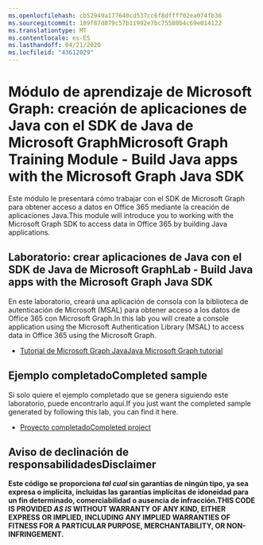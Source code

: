 ```yaml
---
ms.openlocfilehash: cb52949a177640cd537cc6f8dffff02ea074fb36
ms.sourcegitcommit: 189f87d879c57b11992e7bc75580b4c69e014122
ms.translationtype: MT
ms.contentlocale: es-ES
ms.lasthandoff: 04/21/2020
ms.locfileid: "43612029"
---
```

# <a name="microsoft-graph-training-module---build-java-apps-with-the-microsoft-graph-java-sdk"></a><span data-ttu-id="fb111-101">Módulo de aprendizaje de Microsoft Graph: creación de aplicaciones de Java con el SDK de Java de Microsoft Graph</span><span class="sxs-lookup"><span data-stu-id="fb111-101">Microsoft Graph Training Module - Build Java apps with the Microsoft Graph Java SDK</span></span>

<span data-ttu-id="fb111-102">Este módulo le presentará cómo trabajar con el SDK de Microsoft Graph para obtener acceso a datos en Office 365 mediante la creación de aplicaciones Java.</span><span class="sxs-lookup"><span data-stu-id="fb111-102">This module will introduce you to working with the Microsoft Graph SDK to access data in Office 365 by building Java applications.</span></span>

## <a name="lab---build-java-apps-with-the-microsoft-graph-java-sdk"></a><span data-ttu-id="fb111-103">Laboratorio: crear aplicaciones de Java con el SDK de Java de Microsoft Graph</span><span class="sxs-lookup"><span data-stu-id="fb111-103">Lab - Build Java apps with the Microsoft Graph Java SDK</span></span>

<span data-ttu-id="fb111-104">En este laboratorio, creará una aplicación de consola con la biblioteca de autenticación de Microsoft (MSAL) para obtener acceso a los datos de Office 365 con Microsoft Graph.</span><span class="sxs-lookup"><span data-stu-id="fb111-104">In this lab you will create a console application using the Microsoft Authentication Library (MSAL) to access data in Office 365 using the Microsoft Graph.</span></span>

- [<span data-ttu-id="fb111-105">Tutorial de Microsoft Graph Java</span><span class="sxs-lookup"><span data-stu-id="fb111-105">Java Microsoft Graph tutorial</span></span>](https://docs.microsoft.com/graph/tutorials/java)

## <a name="completed-sample"></a><span data-ttu-id="fb111-106">Ejemplo completado</span><span class="sxs-lookup"><span data-stu-id="fb111-106">Completed sample</span></span>

<span data-ttu-id="fb111-107">Si solo quiere el ejemplo completado que se genera siguiendo este laboratorio, puede encontrarlo aquí.</span><span class="sxs-lookup"><span data-stu-id="fb111-107">If you just want the completed sample generated by following this lab, you can find it here.</span></span>

- [<span data-ttu-id="fb111-108">Proyecto completado</span><span class="sxs-lookup"><span data-stu-id="fb111-108">Completed project</span></span>](demo)

## <a name="disclaimer"></a><span data-ttu-id="fb111-109">Aviso de declinación de responsabilidades</span><span class="sxs-lookup"><span data-stu-id="fb111-109">Disclaimer</span></span>

<span data-ttu-id="fb111-110">**Este código se proporciona _tal cual_ sin garantías de ningún tipo, ya sea expresa o implícita, incluidas las garantías implícitas de idoneidad para un fin determinado, comerciabilidad o ausencia de infracción.**</span><span class="sxs-lookup"><span data-stu-id="fb111-110">**THIS CODE IS PROVIDED _AS IS_ WITHOUT WARRANTY OF ANY KIND, EITHER EXPRESS OR IMPLIED, INCLUDING ANY IMPLIED WARRANTIES OF FITNESS FOR A PARTICULAR PURPOSE, MERCHANTABILITY, OR NON-INFRINGEMENT.**</span></span>
